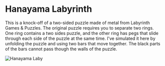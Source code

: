 # Hanayama Labyrinth

This is a knock-off of a two-sided puzzle made of metal from Labyrinth Games & Puzzles.  The original puzzle
requires you to separate two rings.  One ring contains a two sides puzzle, and the other ring has pegs that
slide through each side of the puzzle at the same time.  I've simulated it here by unfolding the puzzle and
using two bars that move together.  The black parts of the bars cannot pass though the walls of the puzzle.

![Hanayama Laby](https://github.com/InvaderZim62/HanayamaLaby/assets/34785252/7dbfc11c-2414-4d47-935f-b73fe6e11a23)
